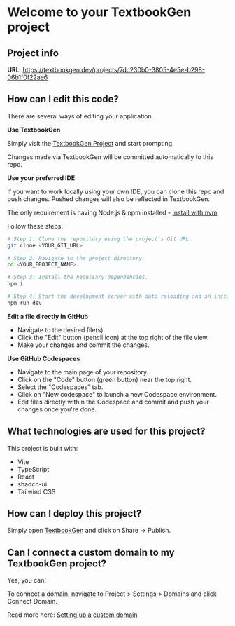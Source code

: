 # Welcome to your TextbookGen project

## Project info

**URL**: https://textbookgen.dev/projects/7dc230b0-3805-4e5e-b298-06b1f0f22ae6

## How can I edit this code?

There are several ways of editing your application.

**Use TextbookGen**

Simply visit the [TextbookGen Project](https://textbookgen.dev/projects/7dc230b0-3805-4e5e-b298-06b1f0f22ae6) and start prompting.

Changes made via TextbookGen will be committed automatically to this repo.

**Use your preferred IDE**

If you want to work locally using your own IDE, you can clone this repo and push changes. Pushed changes will also be reflected in TextbookGen.

The only requirement is having Node.js & npm installed - [install with nvm](https://github.com/nvm-sh/nvm#installing-and-updating)

Follow these steps:

```sh
# Step 1: Clone the repository using the project's Git URL.
git clone <YOUR_GIT_URL>

# Step 2: Navigate to the project directory.
cd <YOUR_PROJECT_NAME>

# Step 3: Install the necessary dependencies.
npm i

# Step 4: Start the development server with auto-reloading and an instant preview.
npm run dev
```

**Edit a file directly in GitHub**

- Navigate to the desired file(s).
- Click the "Edit" button (pencil icon) at the top right of the file view.
- Make your changes and commit the changes.

**Use GitHub Codespaces**

- Navigate to the main page of your repository.
- Click on the "Code" button (green button) near the top right.
- Select the "Codespaces" tab.
- Click on "New codespace" to launch a new Codespace environment.
- Edit files directly within the Codespace and commit and push your changes once you're done.

## What technologies are used for this project?

This project is built with:

- Vite
- TypeScript
- React
- shadcn-ui
- Tailwind CSS

## How can I deploy this project?

Simply open [TextbookGen](https://textbookgen.dev/projects/7dc230b0-3805-4e5e-b298-06b1f0f22ae6) and click on Share -> Publish.

## Can I connect a custom domain to my TextbookGen project?

Yes, you can!

To connect a domain, navigate to Project > Settings > Domains and click Connect Domain.

Read more here: [Setting up a custom domain](https://docs.textbookgen.dev/tips-tricks/custom-domain#step-by-step-guide)
